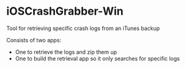 iOSCrashGrabber-Win
===================

Tool for retrieving specific crash logs from an iTunes backup

Consists of two apps:
- One to retrieve the logs and zip them up
- One to build the retrieval app so it only searches for specific logs
